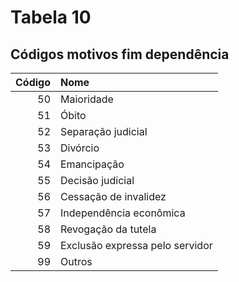 # Tabela 10
## Códigos motivos fim dependência

 | Código | Nome                              |
 | -----: | :-------------------------------- |
 | 50     | Maioridade                        |
 | 51     | Óbito                             |
 | 52     | Separação judicial                |
 | 53     | Divórcio                          |
 | 54     | Emancipação                       |
 | 55     | Decisão judicial                  |
 | 56     | Cessação de invalidez             |
 | 57     | Independência econômica           |
 | 58     | Revogação da tutela               |
 | 59     | Exclusão expressa pelo servidor   |
 | 99     | Outros                            |
 
